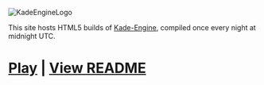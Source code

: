 ![KadeEngineLogo](https://user-images.githubusercontent.com/26305836/110529589-4b4eb600-80ce-11eb-9c44-e899118b0bf0.png)

This site hosts HTML5 builds of [Kade-Engine](https://github.com/KadeDev/Kade-Engine), compiled once every night at midnight UTC.

# [Play](nightly/) | [View README](https://github.com/KadeDev/Kade-Engine/blob/master/README.md)
